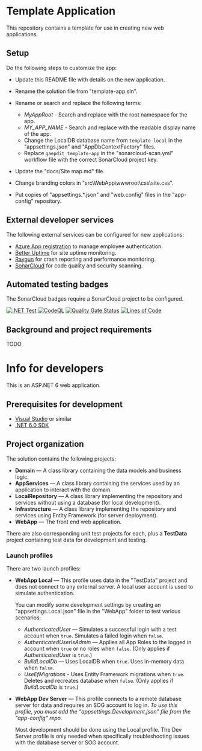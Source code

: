 # Template Application

This repository contains a template for use in creating new web applications.

## Setup

Do the following steps to customize the app:

* Update this README file with details on the new application.

* Rename the solution file from "template-app.sln".

* Rename or search and replace the following terms:

    - *MyAppRoot* - Search and replace with the root namespace for the app.
    - *MY_APP_NAME* - Search and replace with the readable display name of the app.
    - Change the LocalDB database name from `template-local` in the "appsettings.json" and "AppDbContextFactory" files.
    - Replace `gaepdit_template-app` in the "sonarcloud-scan.yml" workflow file with the correct SonarCloud project key.

* Update the "docs/Site map.md" file.

* Change branding colors in "src\WebApp\wwwroot\css\site.css".

* Put copies of "appsettings.*.json" and "web.config" files in the "app-config" repository.


## External developer services

The following external services can be configured for new applications:

* [Azure App registration](https://portal.azure.com/#view/Microsoft_AAD_RegisteredApps/ApplicationsListBlade) to manage employee authentication.
* [Better Uptime](https://betterstack.com/better-uptime) for site uptime monitoring.
* [Raygun](https://app.raygun.com/) for crash reporting and performance monitoring.
* [SonarCloud](https://sonarcloud.io/projects) for code quality and security scanning.


## Automated testing badges

The SonarCloud badges require a SonarCloud project to be configured.

[![.NET Test](https://github.com/gaepdit/GITHUB_REPO_NAME/actions/workflows/dotnet.yml/badge.svg)](https://github.com/gaepdit/GITHUB_REPO_NAME/actions/workflows/dotnet.yml)
[![CodeQL](https://github.com/gaepdit/GITHUB_REPO_NAME/actions/workflows/codeql-analysis.yml/badge.svg)](https://github.com/gaepdit/GITHUB_REPO_NAME/actions/workflows/codeql-analysis.yml)
[![Quality Gate Status](https://sonarcloud.io/api/project_badges/measure?project=gaepdit_GITHUB_REPO_NAME&metric=alert_status)](https://sonarcloud.io/summary/new_code?id=gaepdit_GITHUB_REPO_NAME)
[![Lines of Code](https://sonarcloud.io/api/project_badges/measure?project=gaepdit_GITHUB_REPO_NAME&metric=ncloc)](https://sonarcloud.io/summary/new_code?id=gaepdit_GITHUB_REPO_NAME)


## Background and project requirements

TODO


# Info for developers

This is an ASP.NET 6 web application.


## Prerequisites for development

+ [Visual Studio](https://www.visualstudio.com/vs/) or similar
+ [.NET 6.0 SDK](https://dotnet.microsoft.com/download)


## Project organization

The solution contains the following projects:

* **Domain** — A class library containing the data models and business logic.
* **AppServices** — A class library containing the services used by an application to interact with the domain.
* **LocalRepository** — A class library implementing the repository and services without using a database (for local development).
* **Infrastructure** — A class library implementing the repository and services using Entity Framework (for server deployment).
* **WebApp** — The front end web application.

There are also corresponding unit test projects for each, plus a **TestData** project containing test data for development and testing.


### Launch profiles

There are two launch profiles:

* **WebApp Local** — This profile uses data in the "TestData" project and does not connect to any external server. A local user account is used to simulate authentication.

    You can modify some development settings by creating an "appsettings.Local.json" file in the "WebApp" folder to test various scenarios:

    - *AuthenticatedUser* — Simulates a successful login with a test account when `true`. Simulates a failed login when `false`.
    - *AuthenticatedUserIsAdmin* — Applies all App Roles to the logged in account when `true` or no roles when `false`. (Only applies if *AuthenticatedUser* is `true`.)
    - *BuildLocalDb* — Uses LocalDB when `true`. Uses in-memory data when `false`.
    - *UseEfMigrations* - Uses Entity Framework migrations when `true`. Deletes and recreates database when `false`. (Only applies if *BuildLocalDb* is `true`.)

* **WebApp Dev Server** — This profile connects to a remote database server for data and requires an SOG account to log in. *To use this profile, you must add the "appsettings.Development.json" file from the "app-config" repo.*

    Most development should be done using the Local profile. The Dev Server profile is only needed when specifically troubleshooting issues with the database server or SOG account.
